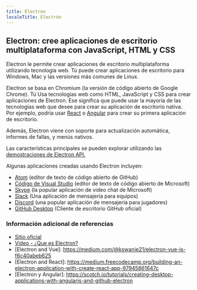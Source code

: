 ```yaml
---
title: Electron
localeTitle: Electrón
---
```

## Electron: cree aplicaciones de escritorio multiplataforma con JavaScript, HTML y CSS

Electron le permite crear aplicaciones de escritorio multiplataforma utilizando tecnología web. Tú puede crear aplicaciones de escritorio para Windows, Mac y las versiones más comunes de Linux.

Electron se basa en Chromium (la versión de código abierto de Google Chrome). Tú Usa tecnologías web como HTML, JavaScript y CSS para crear aplicaciones de Electron. Ese significa que puede usar la mayoría de las tecnologías web que desee para crear su aplicación de escritorio nativa. Por ejemplo, podría usar [React](https://medium.freecodecamp.org/building-an-electron-application-with-create-react-app-97945861647c) o [Angular](https://scotch.io/tutorials/creating-desktop-applications-with-angularjs-and-github-electron) para crear su primera aplicación de escritorio.

Además, Electron viene con soporte para actualización automática, informes de fallas, y menús nativos.

Las características principales se pueden explorar utilizando las [demostraciones de Electron API.](https://github.com/electron/electron-api-demos)

Algunas aplicaciones creadas usando Electron incluyen:

*   [Atom](https://atom.io/) (editor de texto de código abierto de GitHub)
*   [Código de Visual Studio](https://code.visualstudio.com) (editor de texto de código abierto de Microsoft)
*   [Skype](https://www.skype.com/) (la popular aplicación de video chat de Microsoft)
*   [Slack](https://slack.com/) (Una aplicación de mensajería para equipos)
*   [Discord](https://discordapp.com) (una popular aplicación de mensajería para jugadores)
*   [GitHub Desktop](https://desktop.github.com/) (Cliente de escritorio GitHub oficial)

### Información adicional de referencias

*   [Sitio oficial](https://electronjs.org/)
*   [Video - ¿Que es Electron?](https://www.youtube.com/watch?v=8YP_nOCO-4Q&feature=youtu.be)
*   \[Electron and Vue\]: https://medium.com/@kswanie21/electron-vue-js-f6c40abeb625
*   \[Electron and React\]: https://medium.freecodecamp.org/building-an-electron-application-with-create-react-app-97945861647c
*   \[Electron y Angular\]: https://scotch.io/tutorials/creating-desktop-applications-with-angularjs-and-github-electron
